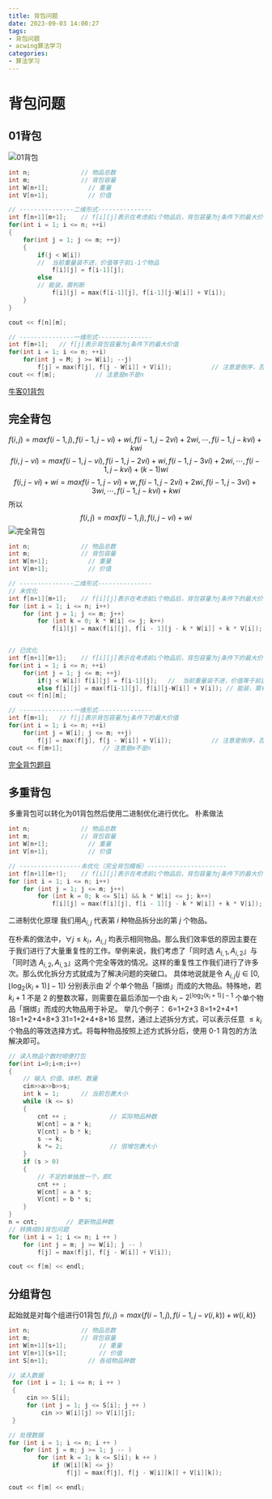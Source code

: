 ```yaml
---
title: 背包问题
date: 2023-09-03 14:00:27
tags:
- 背包问题
- acwing算法学习
categories:
- 算法学习
---
```

# 背包问题

## 01背包
![01背包](https://cdn.jsdelivr.net/gh/bugcat9/blog-image-bed@main/算法学习/01背包.png)
```c++
int n;              // 物品总数
int m;              // 背包容量
int W[n+1];           // 重量 
int V[n+1];           // 价值

// ---------------二维形式---------------
int f[n+1][m+1];    // f[i][j]表示在考虑前i个物品后，背包容量为j条件下的最大价值
for(int i = 1; i <= n; ++i)
{
    for(int j = 1; j <= m; ++j)
    {
        if(j < W[i]) 
        //  当前重量装不进，价值等于前i-1个物品
            f[i][j] = f[i-1][j];      
        else 
        // 能装，需判断  
            f[i][j] = max(f[i-1][j], f[i-1][j-W[i]] + V[i]); 
    }
} 

cout << f[n][m];

// ---------------一维形式---------------
int f[m+1];   // f[j]表示背包容量为j条件下的最大价值
for(int i = 1; i <= n; ++i) 
    for(int j = M; j >= W[i]; --j)
        f[j] = max(f[j], f[j - W[i]] + V[i]);           // 注意是倒序，否则出现写后读错误
cout << f[m];           // 注意是m不是n
```
[牛客01背包](https://www.nowcoder.com/questionTerminal/708f0442863a46279cce582c4f508658)

## 完全背包
$$
f(i,j)=max{f(i−1,j),f(i−1,j−vi)+wi,f(i−1,j−2vi)+2wi,⋯,f(i−1,j−kvi)+kwi}
$$
$$
f(i,j−vi)=max{f(i−1,j−vi),f(i−1,j−2vi)+wi,f(i−1,j−3vi)+2wi,⋯,f(i−1,j−kvi)+(k−1)wi}
$$
$$
f(i,j−vi)+wi=max{f(i−1,j−vi)+w,f(i−1,j−2vi)+2wi,f(i−1,j−3vi)+3wi,⋯,f(i−1,j−kvi)+kwi}
$$
所以
$$
f(i,j)=max{f(i−1,j),f(i,j−vi)+wi}
$$
![完全背包](https://cdn.jsdelivr.net/gh/bugcat9/blog-image-bed@main/算法学习/完全背包.png)
```c++
int n;              // 物品总数
int m;              // 背包容量
int W[n+1];           // 重量 
int V[m+1];           // 价值

// ---------------二维形式---------------
// 未优化
int f[n+1][m+1];    // f[i][j]表示在考虑前i个物品后，背包容量为j条件下的最大价值
for (int i = 1; i <= n; i++)
    for (int j = 1; j <= m; j++)
        for (int k = 0; k * W[i] <= j; k++)
            f[i][j] = max(f[i][j], f[i - 1][j - k * W[i]] + k * V[i]);


// 已优化
int f[n+1][m+1];    // f[i][j]表示在考虑前i个物品后，背包容量为j条件下的最大价值
for(int i = 1; i <= n; ++i) 
    for(int j = 1; j <= m; ++j)
        if(j < W[i]) f[i][j] = f[i-1][j];   //  当前重量装不进，价值等于前i-1个物品   
        else f[i][j] = max(f[i-1][j], f[i][j-W[i]] + V[i]); // 能装，需判断  
cout << f[n][m];

// ---------------一维形式---------------
int f[m+1];   // f[j]表示背包容量为j条件下的最大价值
for(int i = 1; i <= n; ++i) 
    for(int j = W[i]; j <= m; ++j)
        f[j] = max(f[j], f[j - W[i]] + V[i]);           // 注意是倒序，否则出现写后读错误
cout << f[m+1];           // 注意是m不是n
```
[完全背包题目](https://www.acwing.com/problem/content/description/3/)
## 多重背包
多重背包可以转化为01背包然后使用二进制优化进行优化。
朴素做法
```c++
int n;              // 物品总数
int m;              // 背包容量
int W[n+1];           // 重量 
int V[n+1];           // 价值

// -----------------未优化（完全背包模板）----------------------
int f[n+1][m+!];    // f[i][j]表示在考虑前i个物品后，背包容量为j条件下的最大价值
for (int i = 1; i <= n; i++)
    for (int j = 1; j <= m; j++)
        for (int k = 0; k <= S[i] && k * W[i] <= j; k++)
            f[i][j] = max(f[i][j], f[i - 1][j - k * W[i]] + k * V[i]);
```
二进制优化原理
我们用$A_{i,j}$ 代表第 $i$ 种物品拆分出的第 $j$ 个物品。

在朴素的做法中，$\forall j\le k_i，A_{i,j}$ 均表示相同物品。那么我们效率低的原因主要在于我们进行了大量重复性的工作。举例来说，我们考虑了「同时选 $A_{i,1},A_{i,2}$」与「同时选 $A_{i,2},A_{i,3}$」这两个完全等效的情况。这样的重复性工作我们进行了许多次。那么优化拆分方式就成为了解决问题的突破口。
具体地说就是令 $A_{i,j}\left(j\in\left[0,\lfloor \log_2(k_i+1)\rfloor-1\right]\right)$ 分别表示由 $2^{j}$ 个单个物品「捆绑」而成的大物品。特殊地，若 $k_i+1$ 不是 2 的整数次幂，则需要在最后添加一个由 $k_i-2^{\lfloor \log_2(k_i+1)\rfloor-1}$ 个单个物品「捆绑」而成的大物品用于补足。
举几个例子：
6=1+2+3
8=1+2+4+1
18=1+2+4+8+3
31=1+2+4+8+16
显然，通过上述拆分方式，可以表示任意 $\le k_i$ 个物品的等效选择方式。将每种物品按照上述方式拆分后，使用 0-1 背包的方法解决即可。
```c++
// 读入物品个数时顺便打包
for(int i=0;i<n;i++)
{
    // 输入 价值、体积、数量
    cin>>a>>b>>s;
    int k = 1;      // 当前包裹大小
    while (k <= s)
    {
        cnt ++ ;            // 实际物品种数
        W[cnt] = a * k;
        V[cnt] = b * k;
        s -= k;
        k *= 2;             // 倍增包裹大小
    }
    if (s > 0)
    {
        // 不足的单独放一个，即C
        cnt ++ ;
        W[cnt] = a * s;
        V[cnt] = b * s;
    }
}
n = cnt;        // 更新物品种数
// 转换成01背包问题
for (int i = 1; i <= n; i ++ )
    for (int j = m; j >= W[i]; j -- )
        f[j] = max(f[j], f[j - W[i]] + V[i]);

cout << f[m] << endl;
```
## 分组背包
起始就是对每个组进行01背包
$f(i,j)=max\{f(i−1,j),f(i−1,j−v(i,k))+w(i,k)\}$
```c++
int n;              // 物品总数
int m;              // 背包容量
int W[n+1][s+1];         // 重量 
int V[n+1][s+1];         // 价值
int S[n+1];           // 各组物品种数

// 读入数据
 for (int i = 1; i <= n; i ++ )
 {
     cin >> S[i];
     for (int j = 1; j <= S[i]; j ++ )
         cin >> W[i][j] >> V[i][j];
 }

// 处理数据
for (int i = 1; i <= n; i ++ )
    for (int j = m; j >= 1; j -- )
        for (int k = 1; k <= S[i]; k ++ )
            if (W[i][k] <= j)
                f[j] = max(f[j], f[j - W[i][k]] + V[i][k]);

cout << f[m] << endl;
```